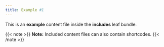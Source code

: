 ```yaml
---
title: Example #1
---
```


This is an **example** content file inside the **includes** leaf bundle.

{{< note >}}
**Note:** Included content files can also contain shortcodes.
{{< /note >}}